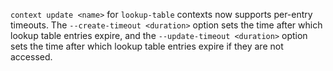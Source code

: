 `context update <name>` for `lookup-table` contexts now supports per-entry
timeouts. The `--create-timeout <duration>` option sets the time after which
lookup table entries expire, and the `--update-timeout <duration>` option sets
the time after which lookup table entries expire if they are not accessed.
